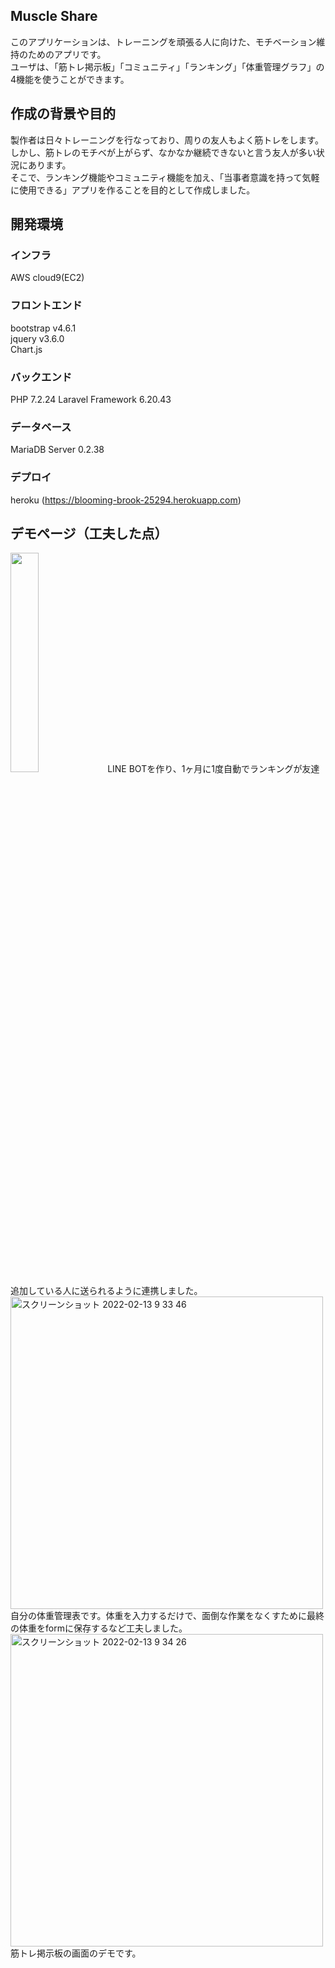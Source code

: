 
## Muscle Share

このアプリケーションは、トレーニングを頑張る人に向けた、モチベーション維持のためのアプリです。<br>
ユーザは、「筋トレ掲示板」「コミュニティ」「ランキング」「体重管理グラフ」の4機能を使うことができます。<br>

## 作成の背景や目的

製作者は日々トレーニングを行なっており、周りの友人もよく筋トレをします。<br>
しかし、筋トレのモチベが上がらず、なかなか継続できないと言う友人が多い状況にあります。<br>
そこで、ランキング機能やコミュニティ機能を加え、「当事者意識を持って気軽に使用できる」アプリを作ることを目的として作成しました。<br>

## 開発環境

### インフラ

AWS cloud9(EC2)

### フロントエンド

bootstrap v4.6.1<br>
jquery v3.6.0<br>
Chart.js

### バックエンド

PHP 7.2.24
Laravel Framework 6.20.43

### データベース

MariaDB Server 0.2.38

### デプロイ

heroku (https://blooming-brook-25294.herokuapp.com)

## デモページ（工夫した点）
<img src="https://user-images.githubusercontent.com/66857971/153733305-846fd6d1-9bce-49cc-8513-47021a51879a.jpg" width="30%">
LINE BOTを作り、1ヶ月に1度自動でランキングが友達追加している人に送られるように連携しました。
<img width="500" alt="スクリーンショット 2022-02-13 9 33 46" src="https://user-images.githubusercontent.com/66857971/153733388-45ca1903-9955-46aa-91b9-a7f0878a5606.png">
自分の体重管理表です。体重を入力するだけで、面倒な作業をなくすために最終の体重をformに保存するなど工夫しました。
<img width="500" alt="スクリーンショット 2022-02-13 9 34 26" src="https://user-images.githubusercontent.com/66857971/153733393-e3eea6db-68a3-4c2d-a3e3-8f6459f4b807.png">
筋トレ掲示板の画面のデモです。
